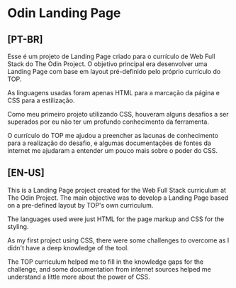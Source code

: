 # Odin Landing Page

## [PT-BR]

Esse é um projeto de Landing Page criado para o currículo de Web Full Stack do The Odin Project.
O objetivo principal era desenvolver uma Landing Page com base em layout pré-definido pelo próprio currículo do TOP.

As linguagens usadas foram apenas HTML para a marcação da página e CSS para a estilização. 

Como meu primeiro projeto utilizando CSS, houveram alguns desafios a ser superados por eu não ter um profundo conhecimento da ferramenta. 

O currículo do TOP me ajudou a preencher as lacunas de conhecimento para a realização do desafio, e algumas documentações de fontes da internet me ajudaram a entender um pouco mais sobre o poder do CSS.

## [EN-US]
This is a Landing Page project created for the Web Full Stack curriculum at The Odin Project.
The main objective was to develop a Landing Page based on a pre-defined layout by TOP's own curriculum.

The languages ​​used were just HTML for the page markup and CSS for the styling.

As my first project using CSS, there were some challenges to overcome as I didn't have a deep knowledge of the tool.

The TOP curriculum helped me to fill in the knowledge gaps for the challenge, and some documentation from internet sources helped me understand a little more about the power of CSS.

